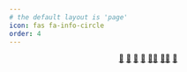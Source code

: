 ```yaml
---
# the default layout is 'page'
icon: fas fa-info-circle
order: 4
---
```


<!-- <h1 align="center"><a href="https://github.com/h00bab" title="hq">😎</a></h1> -->
<p align="center">
        <a href="mailto:hq@h00bab.io" title="cmkp">💂</a>
        <a href="mailto:hq@h00bab.io" title="crz">👲</a>
        <a href="mailto:hq@h00bab.io" title="eric">🦸</a>
        <a href="mailto:hq@h00bab.io" title="jic">🧝</a>
        <a href="https://github.com/jayho419" title="miru">🧑‍🚒</a>
        <a href="https://github.com/skyoh" title="sky">🧑‍🚀</a>
        <a href="https://github.com/LeeTonga" title="tonga">🧙</a>
    <!-- <br>
        <i>
        </i>
    <br> -->
</p>


 <!-- > [`💂`](mailto:hq@h00bab.io)
{: .prompt-tip } -->
